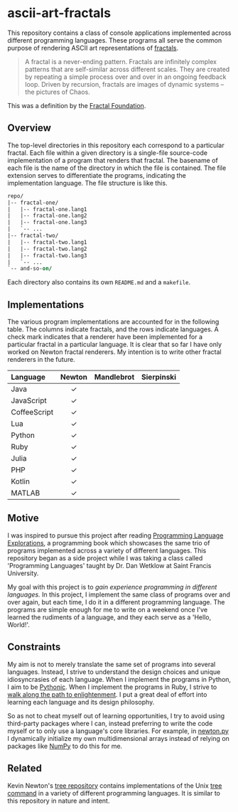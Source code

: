 # ascii-art-fractals

<!--
	FILENAME: README.md
	AUTHOR: Zachary Krepelka
	DATE: Wednesday, January 3rd, 2024
	ABOUT: a project for the exploration of programming languages
	ORIGIN: https://github.com/zachary-krepelka/ascii-art-fractals.git
	UPDATED: Sunday, February 23rd, 2025 at 3:02 AM
-->

This repository contains a class of console applications implemented across
different programming languages.  These programs all serve the common purpose of
rendering ASCII art representations of [fractals][1].

> A fractal is a never-ending pattern.  Fractals are infinitely complex patterns
> that are self-similar across different scales.  They are created by repeating
> a simple process over and over in an ongoing feedback loop.  Driven by
> recursion, fractals are images of dynamic systems – the pictures of Chaos.

This was a definition by the [Fractal Foundation][2].

## Overview

The top-level directories in this repository each correspond to a particular
fractal.  Each file within a given directory is a single-file source-code
implementation of a program that renders that fractal.  The basename of each
file is the name of the directory in which the file is contained.  The file
extension serves to differentiate the programs, indicating the implementation
language.  The file structure is like this.

```graphql
repo/
|-- fractal-one/
|   |-- fractal-one.lang1
|   |-- fractal-one.lang2
|   |-- fractal-one.lang3
|   `-- ...
|-- fractal-two/
|   |-- fractal-two.lang1
|   |-- fractal-two.lang2
|   |-- fractal-two.lang3
|   `-- ...
`-- and-so-on/
```

Each directory also contains its own `README.md` and a `makefile`.

## Implementations

The various program implementations are accounted for in the following table.
The columns indicate fractals, and the rows indicate languages.  A check mark
indicates that a renderer have been implemented for a particular fractal in a
particular language.  It is clear that so far I have only worked on Newton
fractal renderers.  My intention is to write other fractal renderers in the
future.

<div align="center">

| Language     | Newton  | Mandlebrot | Sierpinski |
| :------------| :----:  | :--------: | :--------: |
| Java         | &check; |            |            |
| JavaScript   | &check; |            |            |
| CoffeeScript | &check; |            |            |
| Lua          | &check; |            |            |
| Python       | &check; |            |            |
| Ruby         | &check; |            |            |
| Julia        | &check; |            |            |
| PHP          | &check; |            |            |
| Kotlin       | &check; |            |            |
| MATLAB       | &check; |            |            |

</div>

## Motive

I was inspired to pursue this project after reading [Programming Language
Explorations][3], a programming book which showcases the same trio of programs
implemented across a variety of different languages.  This repository began as a
side project while I was taking a class called 'Programming Languages' taught by
Dr. Dan Wetklow at Saint Francis University.

My goal with this project is to *gain experience programming in different
languages.*  In this project, I implement the same class of programs over and
over again, but each time, I do it in a different programming language.  The
programs are simple enough for me to write on a weekend once I've learned the
rudiments of a language, and they each serve as a 'Hello, World!'.

## Constraints

My aim is not to merely translate the same set of programs into several
languages.  Instead, I strive to understand the design choices and unique
idiosyncrasies of each language.  When I implement the programs in Python, I aim
to be [Pythonic][4].  When I implement the programs in Ruby, I strive to [walk
along the path to enlightenment][5].  I put a great deal of effort into learning
each language and its design philosophy.

So as not to cheat myself out of learning opportunities, I try to avoid using
third-party packages where I can, instead preferring to write the code myself or
to only use a language's core libraries.  For example, in
[newton.py](../newton/newton.py) I dynamically initialize my own
multidimensional arrays instead of relying on packages like [NumPy][6] to do
this for me.

## Related

Kevin Newton's [tree repository][7] contains implementations of the Unix [tree
command][8] in a variety of different programming languages.  It is similar to
this repository in nature and intent.

[1]: https://en.wikipedia.org/wiki/Fractal
[2]: https://fractalfoundation.org/resources/what-are-fractals
[3]: https://rtoal.github.io/ple
[4]: https://en.wiktionary.org/wiki/Pythonic#Adjective_2
[5]: https://www.rubykoans.com
[6]: https://numpy.org
[7]: https://github.com/kddnewton/tree
[8]: https://en.wikipedia.org/wiki/Tree_(command)
